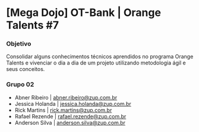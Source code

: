 # [Mega Dojo] OT-Bank | Orange Talents #7

### Objetivo
Consolidar alguns conhecimentos técnicos aprendidos no programa Orange Talents e vivenciar o dia a dia de um projeto utilizando metodologia ágil e seus conceitos.

### Grupo 02
* Abner Ribeiro | abner.ribeiro@zup.com.br
* Jessica Holanda | jessica.holanda@zup.com.br
* Rick Martins | rick.martins@zup.com.br
* Rafael Rezende | rafael.rezende@zup.com.br
* Anderson Silva | anderson.silva@zup.com.br
